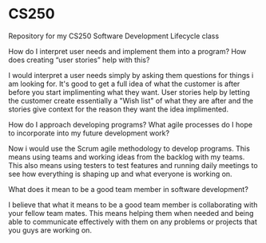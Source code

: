 # CS250
Repository for my CS250 Software Development Lifecycle class

How do I interpret user needs and implement them into a program? How does creating “user stories” help with this?

I would interpret a user needs simply by asking them questions for things i am looking for. It's good to get a full idea of what the customer is after before you start implimenting what they want. User stories help by letting the customer create essentially a "Wish list" of what they are after and the stories give context for the reason they want the idea implimented.

How do I approach developing programs? What agile processes do I hope to incorporate into my future development work?

Now i would use the Scrum agile methodology to develop programs. This means using teams and working ideas from the backlog with my teams. This also means using testers to test features and running daily meetings to see how everything is shaping up and what everyone is working on.

What does it mean to be a good team member in software development?

I believe that what it means to be a good team member is collaborating with your fellow team mates. This means helping them when needed and being able to communicate effectively with them on any problems or projects that you guys are working on. 
